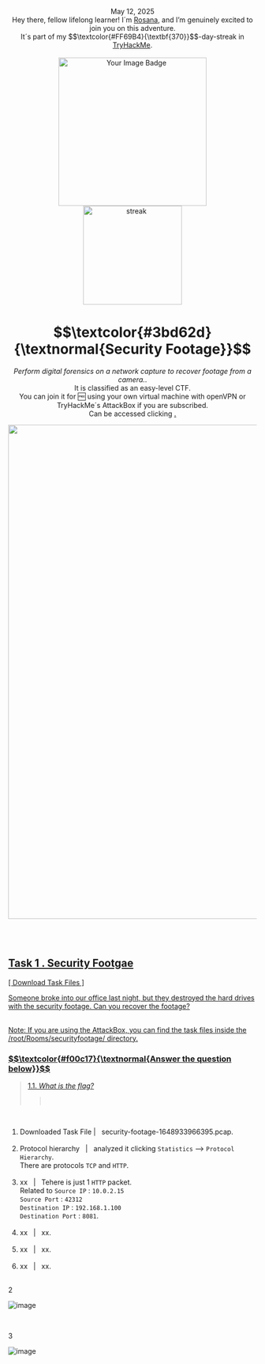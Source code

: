 <p align="center">May 12, 2025<br>
Hey there, fellow lifelong learner! I´m <a href="https://www.linkedin.com/in/rosanafssantos/">Rosana</a>, and I’m genuinely excited to join you on this adventure.<br>
It´s part of my $$\textcolor{#FF69B4}{\textbf{370}}$$-day-streak in  <a href="https://tryhackme.com">TryHackMe</a>.<br><br>
<img width="300px" src="" alt="Your Image Badge"><br>
<img width="200px" src="https://github.com/user-attachments/assets/62cf4572-71af-43ed-898e-31c0887632ce" alt="streak"></p>
<h1 align="center"> $$\textcolor{#3bd62d}{\textnormal{Security Footage}}$$</h1>
<p align="center"><em>Perform digital forensics on a network capture to recover footage from a camera.</em>.<br>
It is classified as an easy-level CTF.<br>
You can join it for 🆓 using your own virtual machine with openVPN or TryHackMe´s AttackBox if you are subscribed.<br>
Can be accessed clicking  <a href="https://tryhackme.com/room/securityfootage"</a>.</p>

<p align="center"> <img width="1000px" src=""> </p>


<br>
<br>

<h2>Task 1 . Security Footgae</h2>

<p>[  Download Task Files  ]</p>

<p>Someone broke into our office last night, but they destroyed the hard drives with the security footage. Can you recover the footage?<br><br>

Note: If you are using the AttackBox, you can find the task files inside the /root/Rooms/securityfootage/ directory.</p>


<h3 align="left"> $$\textcolor{#f00c17}{\textnormal{Answer the question below}}$$ </h3>

> 1.1. <em>What is the flag?</em><a id='1.1'></a>
>> <code><strong></strong></code><br>

<br>

<p><ol type="1. ">
    <li>Downloaded Task File | &nbsp; security-footage-1648933966395.pcap.<br><br></li>
    <li>Protocol hierarchy &nbsp; | &nbsp; analyzed it clicking <code>Statistics</code> --> <code>Protocol Hierarchy</code>.<br>
        There are protocols <code>TCP</code> and <code>HTTP</code>.<br><br></li>
    <li>xx &nbsp; | &nbsp; Tehere is just 1 <code>HTTP</code> packet.<br>
           Related to <code>Source IP</code> : <code>10.0.2.15</code><br><code>Source Port</code> : <code>42312</code><br><code>Destination IP</code> : <code>192.168.1.100</code><br><code>Destination Port</code> : <code>8081</code>.<br><br></li>
    <li>xx &nbsp; | &nbsp; xx.<br><br></li>
    <li>xx &nbsp; | &nbsp; xx.<br><br></li>
    <li>xx &nbsp; | &nbsp; xx.<br><br></li>
</ol></p>

<p>2</p>

![image](https://github.com/user-attachments/assets/d4a353f5-5f82-4978-a144-2aa081a702ca)

<br>

<p>3</p>

![image](https://github.com/user-attachments/assets/31c4b598-e588-405b-8875-9d3c6393d9aa)

<br>







